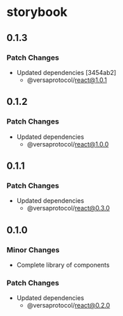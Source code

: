 # storybook

## 0.1.3

### Patch Changes

- Updated dependencies [3454ab2]
  - @versaprotocol/react@1.0.1

## 0.1.2

### Patch Changes

- Updated dependencies
  - @versaprotocol/react@1.0.0

## 0.1.1

### Patch Changes

- Updated dependencies
  - @versaprotocol/react@0.3.0

## 0.1.0

### Minor Changes

- Complete library of components

### Patch Changes

- Updated dependencies
  - @versaprotocol/react@0.2.0
